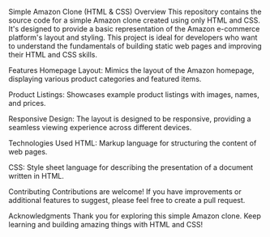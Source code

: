Simple Amazon Clone (HTML & CSS)
Overview
This repository contains the source code for a simple Amazon clone created using only HTML and CSS. It's designed to provide a basic representation of the Amazon e-commerce platform's layout and styling. This project is ideal for developers who want to understand the fundamentals of building static web pages and improving their HTML and CSS skills.

Features
Homepage Layout: Mimics the layout of the Amazon homepage, displaying various product categories and featured items.

Product Listings: Showcases example product listings with images, names, and prices.

Responsive Design: The layout is designed to be responsive, providing a seamless viewing experience across different devices.

Technologies Used
HTML: Markup language for structuring the content of web pages.

CSS: Style sheet language for describing the presentation of a document written in HTML.



Contributing
Contributions are welcome! If you have improvements or additional features to suggest, please feel free to create a pull request.

Acknowledgments
Thank you for exploring this simple Amazon clone. Keep learning and building amazing things with HTML and CSS!
